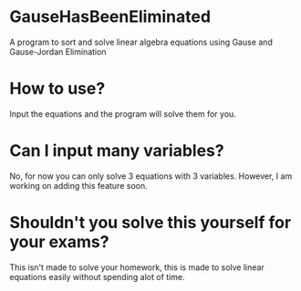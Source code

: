 # GauseHasBeenEliminated
A program to sort and solve linear algebra equations using Gause and Gause-Jordan Elimination 
# How to use?
Input the equations and the program will solve them for you.
# Can I input many variables?
No, for now you can only solve 3 equations with 3 variables. However, I am working on adding this feature soon.
# Shouldn't you solve this yourself for your exams?
This isn't made to solve your homework, this is made to solve linear equations easily without spending alot of time.
